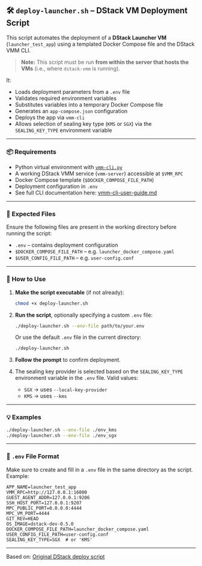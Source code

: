 ## 🛠 `deploy-launcher.sh` – DStack VM Deployment Script

This script automates the deployment of a **DStack Launcher VM** (`launcher_test_app`) using a templated Docker Compose file and the DStack VMM CLI.

> **Note:** This script must be run **from within the server that hosts the VMs** (i.e., where `dstack-vmm` is running).

It:

- Loads deployment parameters from a `.env` file
- Validates required environment variables
- Substitutes variables into a temporary Docker Compose file
- Generates an `app-compose.json` configuration
- Deploys the app via `vmm-cli`
- Allows selection of sealing key type (`KMS` or `SGX`) via the `SEALING_KEY_TYPE` environment variable

---

### 📦 Requirements

- Python virtual environment with [`vmm-cli.py`](https://github.com/Dstack-TEE/dstack/blob/master/vmm/src/vmm-cli.py)
- A working DStack VMM service (`vmm-server`) accessible at `$VMM_RPC`
- Docker Compose template (`$DOCKER_COMPOSE_FILE_PATH`)
- Deployment configuration in `.env`
- See full CLI documentation here: [vmm-cli-user-guide.md](https://github.com/Dstack-TEE/dstack/blob/master/docs/vmm-cli-user-guide.md)

---

### 📂 Expected Files

Ensure the following files are present in the working directory before running the script:

- `.env` – contains deployment configuration
- `$DOCKER_COMPOSE_FILE_PATH` – e.g. `launcher_docker_compose.yaml`
- `$USER_CONFIG_FILE_PATH` – e.g. `user-config.conf`

---

### 🚀 How to Use

1. **Make the script executable** (if not already):

   ```bash
   chmod +x deploy-launcher.sh
   ```

2. **Run the script**, optionally specifying a custom `.env` file:

   ```bash
   ./deploy-launcher.sh --env-file path/to/your.env
   ```

   Or use the default `.env` file in the current directory:

   ```bash
   ./deploy-launcher.sh
   ```

3. **Follow the prompt** to confirm deployment.

4. The sealing key provider is selected based on the `SEALING_KEY_TYPE` environment variable in the `.env` file. Valid values:

   - `SGX` → uses `--local-key-provider`
   - `KMS` → uses `--kms`

---

### 💡 Examples

```bash
./deploy-launcher.sh --env-file ./env_kms
./deploy-launcher.sh --env-file ./env_sgx
```

---

### 📄 `.env` File Format

Make sure to create and fill in a `.env` file in the same directory as the script. Example:

```env
APP_NAME=launcher_test_app
VMM_RPC=http://127.0.0.1:16000
GUEST_AGENT_ADDR=127.0.0.1:9206
SSH_HOST_PORT=127.0.0.1:9207
MPC_PUBLIC_PORT=0.0.0.0:4444
MPC_VM_PORT=4444
GIT_REV=HEAD
OS_IMAGE=dstack-dev-0.5.0
DOCKER_COMPOSE_FILE_PATH=launcher_docker_compose.yaml
USER_CONFIG_FILE_PATH=user-config.conf
SEALING_KEY_TYPE=SGX  # or 'KMS'
```

---

Based on: [Original DStack deploy script](https://github.com/Dstack-TEE/dstack/blob/be9d0476a63e937eda4c13659547a25088393394/kms/dstack-app/deploy-to-vmm.sh)

